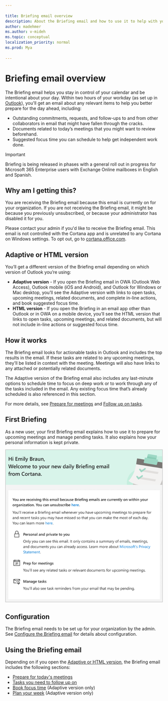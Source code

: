 ```yaml
---

title: Briefing email overview
description: About the Briefing email and how to use it to help with your workday
author: madehmer
ms.author: v-mideh
ms.topic: conceptual
localization_priority: normal 
ms.prod: Mya

---
```


# Briefing email overview

The Briefing email helps you stay in control of your calendar and be intentional about your day. Within two hours of your workday (as set up in [Outlook](https://outlook.office.com/calendar/options/calendar/view/appearance)), you'll get an email about any relevant items to help you better prepare for the day ahead, including:

* Outstanding commitments, requests, and follow-ups to and from other collaborators in email that might have fallen through the cracks.
* Documents related to today’s meetings that you might want to review beforehand.
* Suggested focus time you can schedule to help get independent work done.

> [!Important]
> Briefing is being released in phases with a general roll out in progress for Microsoft 365 Enterprise users with Exchange Online mailboxes in English and Spanish.

## Why am I getting this?

You are receiving the Briefing email because this email is currently on for your organization. If you are not receiving the Briefing email, it might be because you previously unsubscribed, or because your administrator has disabled it for you.

Please contact your admin if you'd like to receive the Briefing email. This email is not controlled with the Cortana app and is unrelated to any Cortana on Windows settings. To opt out, go to [cortana.office.com](https://cortana.office.com).

## Adaptive or HTML version

You’ll get a different version of the Briefing email depending on which version of Outlook you’re using:

* **Adaptive version** - If you open the Briefing email in OWA (Outlook Web Access), Outlook mobile (iOS and Android), and Outlook for Windows or Mac desktop, you’ll see the Adaptive version with links to open tasks, upcoming meetings, related documents, and complete in-line actions, and book suggested focus time.
* **HTML version** - If you open the Briefing in an email app other than Outlook or in OWA on a mobile device, you’ll see the HTML version that links to open tasks, upcoming meetings, and related documents, but will not include in-line actions or suggested focus time.

## How it works

The Briefing email looks for actionable tasks in Outlook and includes the top results in the email. If these tasks are related to any upcoming meetings, they’ll be listed in context with the meeting. Meetings will also have links to any attached or potentially related documents.

The Adaptive version of the Briefing email also includes any last-minute options to schedule time to focus on deep work or to work through any of the tasks included in the email. Any existing focus time that’s already scheduled is also referenced in this section.

For more details, see [Prepare for meetings](be-meetings.md) and [Follow up on tasks](be-tasks.md).

## First Briefing

As a new user, your first Briefing email explains how to use it to prepare for upcoming meetings and manage pending tasks. It also explains how your personal information is kept private.
  
   ![First Briefing email](./images/first-briefing.png)

## Configuration

The Briefing email needs to be set up for your organization by the admin. See [Configure the Briefing email](be-admin.md) for details about configuration.

## Using the Briefing email

Depending on if you open the [Adaptive or HTML version](#adaptive-or-html-version), the Briefing email includes the following sections:

* [Prepare for today's meetings](be-meetings.md)
* [Tasks you need to follow up on](be-tasks.md)
* [Book focus time](be-focus.md) (Adaptive version only)
* [Plan your week](be-time.md) (Adaptive version only)<!--* [Catch up with your team](be-manager.md) (Adaptive version only)-->
